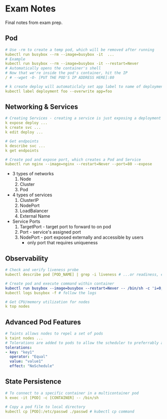 # Exam Notes
Final notes from exam prep.

## Pod

```yaml
# Use -rm to create a temp pod, which will be removed after running
kubectl run busybox --rm --image=busybox -it  ...
# Example
kubectl run busybox --rm --image=busybox -it --restart=Never
# Automatically opens the container's shell
# Now that we're inside the pod's container, hit the IP
/ # --wget -O- [PUT THE POD'S IP ADDRESS HERE]:80

# k create deploy will automaticlaly set app label to name of deployment but to overwrite use
kubectl label deployment foo --overwrite app=foo
```

## Networking & Services

```yaml
# Creating Services - creating a service is just exposing a deployment's port
k expose deploy ...
k create svc ...
k edit deploy ...

# Get endpoints
k describe svc ...
k get endpoints

# Create pod and expose port, which creates a Pod and Service
kubectl run nginx --image=nginx --restart=Never --port=80 --expose
```

- 3 types of networks
  1. Node
  2. Cluster
  3. Pod
- 4 types of services
  1. ClusterIP
  2. NodePort
  3. LoadBalancer
  4. External Name
- Service Ports
  1. TargetPort - target port to forward to on pod
  2. Port - service's assigned port
  3. NodePort - port exposed externally and accessible by users
      - only port that requires uniqueness

## Observability

```yaml
# Check and verify liveness probe
kubectl describe pod [POD_NAME] | grep -i liveness # ...or readiness, etc.

# Create pod and execute command within container
kubectl run busybox --image=busybox --restart=Never -- /bin/sh -c 'i=0; while true; do echo "$i: $(date)"; i=$((i+1)); sleep 1; done'
kubectl logs busybox -f # follow the logs

# Get CPU/memory utilization for nodes
k top nodes
```
## Advanced Pod Features

```yaml
# Taints allows nodes to repel a set of pods
k taint nodes ...
# Tolerations are added to pods to allow the scheduler to preferrably add them to the node with specific taint.
tolerations:
- key: "key1"
  operator: "Equal"
  value: "value1"
  effect: "NoSchedule"
```

## State Persistence

```yaml
# To connect to a specific container in a multicontainer pod
k exec -it [POD] -c [CONTAINER] -- /bin/sh

# Copy a pod file to local directory
kubectl cp [POD]:/etc/passwd ./passwd # kubectl cp command
```
